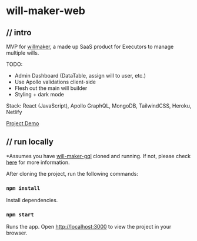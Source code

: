 # will-maker-web
## // intro

MVP for [willmaker](https://willmaker.netlify.app/), a made up SaaS product for Executors to manage multiple wills.

TODO:
- Admin Dashboard (DataTable, assign will to user, etc.)
- Use Apollo validations client-side
- Flesh out the main will builder
- Styling + dark mode

Stack:  React (JavaScript), Apollo GraphQL, MongoDB, TailwindCSS, Heroku, Netlify

[Project Demo](https://willmaker.netlify.app/)

## // run locally

*Assumes you have [will-maker-gql](https://github.com/radiylon/will-maker-gql) cloned and running.  If not, please check [here](https://github.com/radiylon/will-maker-gql) for more information.

After cloning the project, run the following commands:

### `npm install`

Install dependencies.

### `npm start`

Runs the app.  Open [http://localhost:3000](http://localhost:3000) to view the project in your browser.
